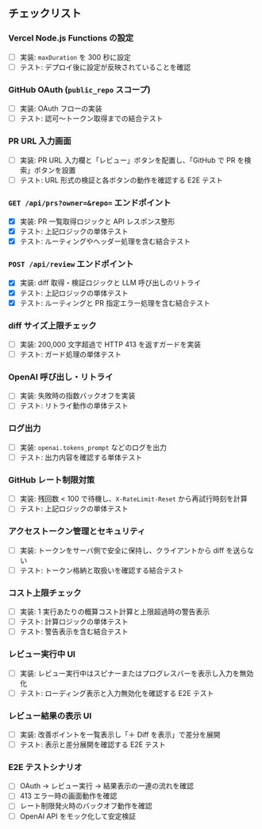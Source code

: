 ## チェックリスト

### Vercel Node.js Functions の設定
- [ ] 実装: `maxDuration` を 300 秒に設定
- [ ] テスト: デプロイ後に設定が反映されていることを確認

### GitHub OAuth (`public_repo` スコープ)
- [ ] 実装: OAuth フローの実装
- [ ] テスト: 認可〜トークン取得までの結合テスト

### PR URL 入力画面
- [ ] 実装: PR URL 入力欄と「レビュー」ボタンを配置し、「GitHub で PR を検索」ボタンを設置
- [ ] テスト: URL 形式の検証と各ボタンの動作を確認する E2E テスト

### `GET /api/prs?owner=&repo=` エンドポイント
 - [x] 実装: PR 一覧取得ロジックと API レスポンス整形
 - [x] テスト: 上記ロジックの単体テスト
 - [x] テスト: ルーティングやヘッダー処理を含む結合テスト

### `POST /api/review` エンドポイント
 - [x] 実装: diff 取得・検証ロジックと LLM 呼び出しのリトライ
 - [x] テスト: 上記ロジックの単体テスト
 - [x] テスト: ルーティングと PR 指定エラー処理を含む結合テスト

### diff サイズ上限チェック
- [ ] 実装: 200,000 文字超過で HTTP 413 を返すガードを実装
- [ ] テスト: ガード処理の単体テスト

### OpenAI 呼び出し・リトライ
- [ ] 実装: 失敗時の指数バックオフを実装
- [ ] テスト: リトライ動作の単体テスト

### ログ出力
- [ ] 実装: `openai.tokens_prompt` などのログを出力
- [ ] テスト: 出力内容を確認する単体テスト

### GitHub レート制限対策
- [ ] 実装: 残回数 < 100 で待機し、`X-RateLimit-Reset` から再試行時刻を計算
- [ ] テスト: 上記ロジックの単体テスト

### アクセストークン管理とセキュリティ
- [ ] 実装: トークンをサーバ側で安全に保持し、クライアントから diff を送らない
- [ ] テスト: トークン格納と取扱いを確認する結合テスト

### コスト上限チェック
- [ ] 実装: 1 実行あたりの概算コスト計算と上限超過時の警告表示
- [ ] テスト: 計算ロジックの単体テスト
- [ ] テスト: 警告表示を含む結合テスト

### レビュー実行中 UI
- [ ] 実装: レビュー実行中はスピナーまたはプログレスバーを表示し入力を無効化
- [ ] テスト: ローディング表示と入力無効化を確認する E2E テスト

### レビュー結果の表示 UI
- [ ] 実装: 改善ポイントを一覧表示し「＋ Diff を表示」で差分を展開
- [ ] テスト: 表示と差分展開を確認する E2E テスト

### E2E テストシナリオ
- [ ] OAuth → レビュー実行 → 結果表示の一連の流れを確認
- [ ] 413 エラー時の画面動作を確認
- [ ] レート制限発火時のバックオフ動作を確認
- [ ] OpenAI API をモック化して安定検証
